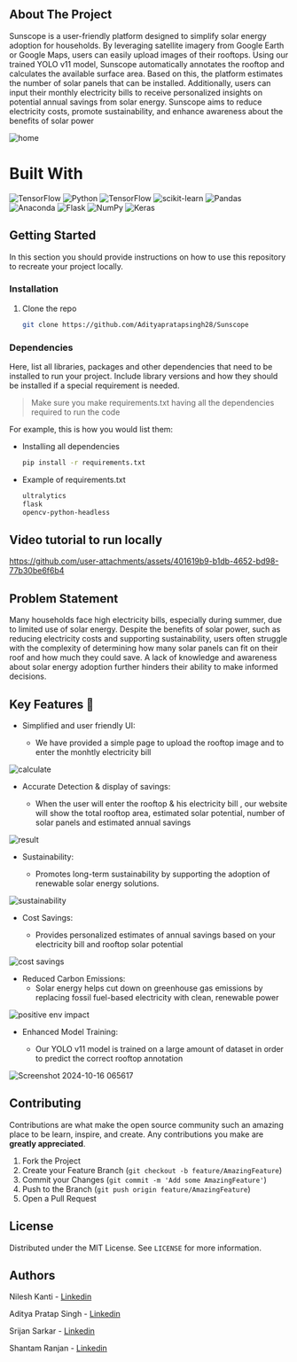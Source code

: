 ## About The Project

Sunscope is a user-friendly platform designed to simplify solar energy adoption for households. By leveraging satellite imagery from Google Earth or Google Maps, users can easily upload images of their rooftops. Using our trained YOLO v11 model, Sunscope automatically annotates the rooftop and calculates the available surface area. Based on this, the platform estimates the number of solar panels that can be installed. Additionally, users can input their monthly electricity bills to receive personalized insights on potential annual savings from solar energy. Sunscope aims to reduce electricity costs, promote sustainability, and enhance awareness about the benefits of solar power



![home](https://github.com/user-attachments/assets/766a6d33-5f89-4708-b922-9fa7ea9a3288)


# Built With
![TensorFlow](https://img.shields.io/badge/TensorFlow-%23FF6F00.svg?style=for-the-badge&logo=TensorFlow&logoColor=white)
![Python](https://img.shields.io/badge/python-3670A0?style=for-the-badge&logo=python&logoColor=ffdd54)
![TensorFlow](https://img.shields.io/badge/TensorFlow-%23FF6F00.svg?style=for-the-badge&logo=TensorFlow&logoColor=white)
![scikit-learn](https://img.shields.io/badge/scikit--learn-%23F7931E.svg?style=for-the-badge&logo=scikit-learn&logoColor=white)
![Pandas](https://img.shields.io/badge/pandas-%23150458.svg?style=for-the-badge&logo=pandas&logoColor=white)
![Anaconda](https://img.shields.io/badge/Anaconda-%2344A833.svg?style=for-the-badge&logo=anaconda&logoColor=white)
![Flask](https://img.shields.io/badge/flask-%23000.svg?style=for-the-badge&logo=flask&logoColor=white)
![NumPy](https://img.shields.io/badge/numpy-%23013243.svg?style=for-the-badge&logo=numpy&logoColor=white)
![Keras](https://img.shields.io/badge/Keras-%23D00000.svg?style=for-the-badge&logo=Keras&logoColor=white)

<!-- GETTING STARTED -->
## Getting Started

In this section you should provide instructions on how to use this repository to recreate your project locally.


### Installation

1. Clone the repo
   ```sh
   git clone https://github.com/Adityapratapsingh28/Sunscope
   ```

### Dependencies

Here, list all libraries, packages and other dependencies that need to be installed to run your project. Include library versions and how they should be installed if a special requirement is needed.

> Make sure you make requirements.txt having all the dependencies required to run the code

For example, this is how you would list them:
* Installing all dependencies
  ```sh
  pip install -r requirements.txt
  ```
* Example of requirements.txt
  ```sh
  ultralytics
  flask
  opencv-python-headless
  ```
## Video tutorial to run locally









https://github.com/user-attachments/assets/401619b9-b1db-4652-bd98-77b30be6f6b4





<!-- USAGE EXAMPLES -->
## Problem Statement

Many households face high electricity bills, especially during summer, due to limited use of solar energy. Despite the benefits of solar power, such as reducing electricity costs and supporting sustainability, users often struggle with the complexity of determining how many solar panels can fit on their roof and how much they could save. A lack of knowledge and awareness about solar energy adoption further hinders their ability to make informed decisions.





<!-- ROADMAP -->
## Key Features 🤖
- Simplified and user friendly UI:

   - We have provided a simple page to upload the rooftop image and to enter the monhtly electricity bill
 


     
![calculate](https://github.com/user-attachments/assets/60aa54f4-1951-41e1-b49e-9cc342c2db5c)


- Accurate Detection & display of savings:

   - When the user will enter the rooftop & his electricity bill , our website will show the total rooftop area, estimated solar potential, number of solar panels and estimated annual savings
 
     
 

![result](https://github.com/user-attachments/assets/24790ab8-54b1-4173-bb2b-ffb72b2a5526)

 
- Sustainability:

   - Promotes long-term sustainability by supporting the adoption of renewable solar energy solutions.



![sustainability](https://github.com/user-attachments/assets/52679962-18bb-42e1-a35b-36fba4214be9)



- Cost Savings:

  - Provides personalized estimates of annual savings based on your electricity bill and rooftop solar potential
 

![cost savings](https://github.com/user-attachments/assets/f8301c97-c6be-4af8-a146-46554d237691)



- Reduced Carbon Emissions:
   - Solar energy helps cut down on greenhouse gas emissions by replacing fossil fuel-based electricity with clean, renewable power
 
     
![positive env impact](https://github.com/user-attachments/assets/d9a65cf4-09c9-4c4b-bfe7-7a7ed6172530)

- Enhanced Model Training:

  - Our YOLO v11 model is trained on a large amount of dataset in order to predict the correct rooftop annotation
 



![Screenshot 2024-10-16 065617](https://github.com/user-attachments/assets/03dc7d25-a7bf-4676-9ac9-e5b5fde34939)


<!-- CONTRIBUTING -->
## Contributing

Contributions are what make the open source community such an amazing place to be learn, inspire, and create. Any contributions you make are **greatly appreciated**.

1. Fork the Project
2. Create your Feature Branch (`git checkout -b feature/AmazingFeature`)
3. Commit your Changes (`git commit -m 'Add some AmazingFeature'`)
4. Push to the Branch (`git push origin feature/AmazingFeature`)
5. Open a Pull Request


<!-- LICENSE -->
## License

Distributed under the MIT License. See `LICENSE` for more information.


<!-- Authors -->
## Authors

Nilesh Kanti - [Linkedin](https://www.linkedin.com/in/nileshkanti/) 

Aditya Pratap Singh - [Linkedin](https://www.linkedin.com/in/aditya-singhpratapsingh8a4a62287?utm_source=share&utm_campaign=share_via&utm_content=profile&utm_medium=ios_app)

Srijan Sarkar - [Linkedin](https://www.linkedin.com/in/srijan-sarkar-90177b288/)

Shantam Ranjan - [Linkedin](https://www.linkedin.com/in/shantam-ranjan-445833219/)
